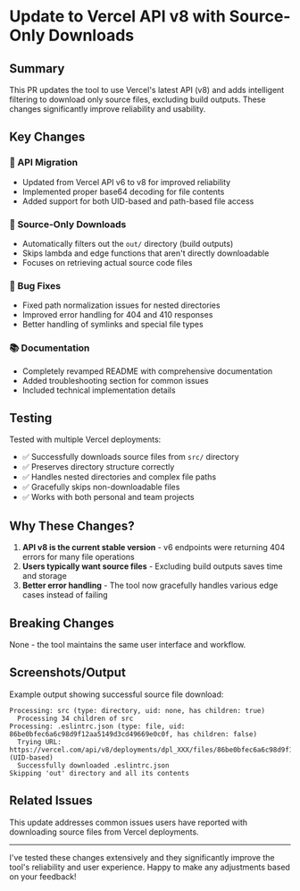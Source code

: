 # Update to Vercel API v8 with Source-Only Downloads

## Summary

This PR updates the tool to use Vercel's latest API (v8) and adds intelligent filtering to download only source files, excluding build outputs. These changes significantly improve reliability and usability.

## Key Changes

### 🚀 API Migration
- Updated from Vercel API v6 to v8 for improved reliability
- Implemented proper base64 decoding for file contents
- Added support for both UID-based and path-based file access

### 📁 Source-Only Downloads
- Automatically filters out the `out/` directory (build outputs)
- Skips lambda and edge functions that aren't directly downloadable
- Focuses on retrieving actual source code files

### 🐛 Bug Fixes
- Fixed path normalization issues for nested directories
- Improved error handling for 404 and 410 responses
- Better handling of symlinks and special file types

### 📚 Documentation
- Completely revamped README with comprehensive documentation
- Added troubleshooting section for common issues
- Included technical implementation details

## Testing

Tested with multiple Vercel deployments:
- ✅ Successfully downloads source files from `src/` directory
- ✅ Preserves directory structure correctly
- ✅ Handles nested directories and complex file paths
- ✅ Gracefully skips non-downloadable files
- ✅ Works with both personal and team projects

## Why These Changes?

1. **API v8 is the current stable version** - v6 endpoints were returning 404 errors for many file operations
2. **Users typically want source files** - Excluding build outputs saves time and storage
3. **Better error handling** - The tool now gracefully handles various edge cases instead of failing

## Breaking Changes

None - the tool maintains the same user interface and workflow.

## Screenshots/Output

Example output showing successful source file download:
```
Processing: src (type: directory, uid: none, has children: true)
  Processing 34 children of src
Processing: .eslintrc.json (type: file, uid: 86be0bfec6a6c98d9f12aa5149d3cd49669e0c0f, has children: false)
  Trying URL: https://vercel.com/api/v8/deployments/dpl_XXX/files/86be0bfec6a6c98d9f12aa5149d3cd49669e0c0f (UID-based)
  Successfully downloaded .eslintrc.json
Skipping 'out' directory and all its contents
```

## Related Issues

This update addresses common issues users have reported with downloading source files from Vercel deployments.

---

I've tested these changes extensively and they significantly improve the tool's reliability and user experience. Happy to make any adjustments based on your feedback!